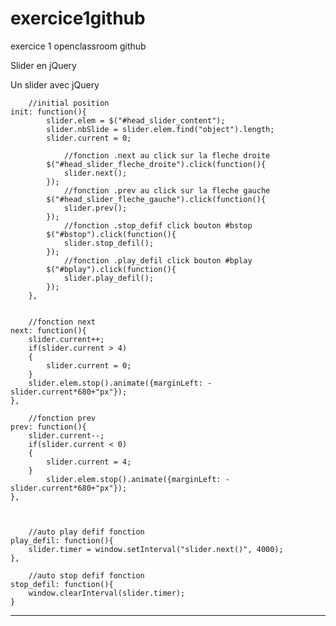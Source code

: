 # exercice1github
exercice 1 openclassroom github

Slider en jQuery

Un slider avec jQuery

		//initial position
	init: function(){
			slider.elem = $("#head_slider_content");
			slider.nbSlide = slider.elem.find("object").length;
			slider.current = 0;
			
				//fonction .next au click sur la fleche droite
			$("#head_slider_fleche_droite").click(function(){
				slider.next();
			});
				//fonction .prev au click sur la fleche gauche
			$("#head_slider_fleche_gauche").click(function(){
				slider.prev();
			});
				//fonction .stop_defif click bouton #bstop
			$("#bstop").click(function(){
				slider.stop_defil();
			});
				//fonction .play_defil click bouton #bplay
			$("#bplay").click(function(){
				slider.play_defil();
			});
		},
		
		
		//fonction next
	next: function(){
		slider.current++;
		if(slider.current > 4)
		{
			slider.current = 0;
		}
		slider.elem.stop().animate({marginLeft: -slider.current*680+"px"});
	},
	
		//fonction prev
	prev: function(){
		slider.current--;
		if(slider.current < 0)
		{
			slider.current = 4;
		}
			slider.elem.stop().animate({marginLeft: -slider.current*680+"px"});
	},
	
	
	
		//auto play defif fonction
	play_defil: function(){
		slider.timer = window.setInterval("slider.next()", 4000);
	},
	
		//auto stop defif fonction
	stop_defil: function(){
		window.clearInterval(slider.timer);
	}
	
________________________________________________________________________________________